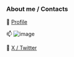 ### About me / Contacts

🔭 [Profile](https://connects.catalyst.harvard.edu/Profiles/display/Person/211730)

📫 ![image](https://github.com/srubinacci/srubinacci/assets/17588501/cb8c767d-e32f-4f96-98d1-4f4656b1efcc)

💬 [ X / Twitter ](https://twitter.com/simrubk)

<!--
**srubinacci/srubinacci** is a ✨ _special_ ✨ repository because its `README.md` (this file) appears on your GitHub profile.

Here are some ideas to get you started:

- 🔭 I’m currently working on ...
- 🌱 I’m currently learning ...
- 👯 I’m looking to collaborate on ...
- 🤔 I’m looking for help with ...
- 💬 Ask me about ...
- 📫 How to reach me: mailto:
- 😄 Pronouns: He/him
- ⚡ Fun fact: ...
-->
